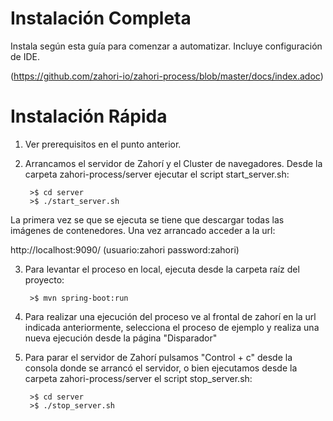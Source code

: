 # Instalación Completa

Instala según esta guía para comenzar a automatizar. Incluye configuración de IDE.

(https://github.com/zahori-io/zahori-process/blob/master/docs/index.adoc)

# Instalación Rápida

1. Ver prerequisitos en el punto anterior.

2. Arrancamos el servidor de Zahorí y el Cluster de navegadores. Desde la carpeta zahori-process/server ejecutar el script start_server.sh:

        >$ cd server
        >$ ./start_server.sh

La primera vez se que se ejecuta se tiene que descargar todas las imágenes de contenedores. Una vez arrancado acceder a la url:

http://localhost:9090/     (usuario:zahori password:zahori)



3. Para levantar el proceso en local, ejecuta desde la carpeta raíz del proyecto:

        >$ mvn spring-boot:run


4. Para realizar una ejecución del proceso ve al frontal de zahorí en la url indicada anteriormente, selecciona el proceso de ejemplo y realiza una nueva ejecución desde la página "Disparador"


5. Para parar el servidor de Zahorí pulsamos "Control + c" desde la consola donde se arrancó el servidor, o bien ejecutamos desde la carpeta zahori-process/server el script stop_server.sh:

        >$ cd server
        >$ ./stop_server.sh


